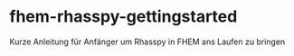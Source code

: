 # fhem-rhasspy-gettingstarted
Kurze Anleitung für Anfänger um Rhasspy in FHEM ans Laufen zu bringen
